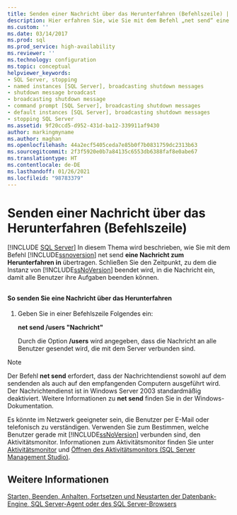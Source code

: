 ```yaml
---
title: Senden einer Nachricht über das Herunterfahren (Befehlszeile) | Microsoft-Dokumentation
description: Hier erfahren Sie, wie Sie mit dem Befehl „net send“ eine Nachricht in SQL Server übertragen. Hier erfahren Sie, wie Sie bestimmen können, welche Benutzer zurzeit mit SQL Server verbunden sind.
ms.custom: ''
ms.date: 03/14/2017
ms.prod: sql
ms.prod_service: high-availability
ms.reviewer: ''
ms.technology: configuration
ms.topic: conceptual
helpviewer_keywords:
- SQL Server, stopping
- named instances [SQL Server], broadcasting shutdown messages
- shutdown message broadcast
- broadcasting shutdown message
- command prompt [SQL Server], broadcasting shutdown messages
- default instances [SQL Server], broadcasting shutdown messages
- stopping SQL Server
ms.assetid: 9f20ccd5-d952-431d-ba12-339911af9430
author: markingmyname
ms.author: maghan
ms.openlocfilehash: 44a2ecf5405ceda7e85b0f7b0831759dc2313b63
ms.sourcegitcommit: 2f3f5920e0b7a84135c6553db6388faf8e0abe67
ms.translationtype: HT
ms.contentlocale: de-DE
ms.lasthandoff: 01/26/2021
ms.locfileid: "98783379"
---
```

# <a name="broadcast-a-shutdown-message-command-prompt"></a>Senden einer Nachricht über das Herunterfahren (Befehlszeile)
 [!INCLUDE [SQL Server](../../includes/applies-to-version/sqlserver.md)]
  In diesem Thema wird beschrieben, wie Sie mit dem Befehl [!INCLUDE[ssnoversion](../../includes/ssnoversion-md.md)] net send **eine Nachricht zum Herunterfahren in** übertragen. Schließen Sie den Zeitpunkt, zu dem die Instanz von [!INCLUDE[ssNoVersion](../../includes/ssnoversion-md.md)] beendet wird, in die Nachricht ein, damit alle Benutzer ihre Aufgaben beenden können.  
  
##  <a name="SSMSProcedure"></a>  
  
#### <a name="to-broadcast-a-shutdown-message"></a>So senden Sie eine Nachricht über das Herunterfahren  
  
1.  Geben Sie in einer Befehlszeile Folgendes ein:  
  
     **net send /users "Nachricht"**  
  
     Durch die Option **/users** wird angegeben, dass die Nachricht an alle Benutzer gesendet wird, die mit dem Server verbunden sind.  
  
> [!NOTE]  
>  Der Befehl **net send** erfordert, dass der Nachrichtendienst sowohl auf dem sendenden als auch auf den empfangenden Computern ausgeführt wird. Der Nachrichtendienst ist in Windows Server 2003 standardmäßig deaktiviert. Weitere Informationen zu **net send** finden Sie in der Windows-Dokumentation.  
  
 Es könnte im Netzwerk geeigneter sein, die Benutzer per E-Mail oder telefonisch zu verständigen. Verwenden Sie zum Bestimmen, welche Benutzer gerade mit [!INCLUDE[ssNoVersion](../../includes/ssnoversion-md.md)] verbunden sind, den Aktivitätsmonitor. Informationen zum Aktivitätsmonitor finden Sie unter [Aktivitätsmonitor](../../relational-databases/performance-monitor/activity-monitor.md) und [Öffnen des Aktivitätsmonitors &#40;SQL Server Management Studio&#41;](../../relational-databases/performance-monitor/open-activity-monitor-sql-server-management-studio.md).  
  
## <a name="see-also"></a>Weitere Informationen  
 [Starten, Beenden, Anhalten, Fortsetzen und Neustarten der Datenbank-Engine, SQL Server-Agent oder des SQL Server-Browsers](../../database-engine/configure-windows/start-stop-pause-resume-restart-sql-server-services.md)  
  
  
